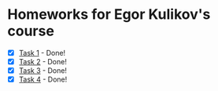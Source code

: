 # Homeworks for Egor Kulikov's course

- [x] [Task 1](it_math_1/) - Done!
- [x] [Task 2](it_math_2/) - Done!
- [x] [Task 3](it_math_3/) - Done!
- [x] [Task 4](it_math_4/) - Done!

